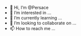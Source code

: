 - 👋 Hi, I’m @Persace
- 👀 I’m interested in ...
- 🌱 I’m currently learning ...
- 💞️ I’m looking to collaborate on ...
- 📫 How to reach me ...

<!---
Persace/Persace is a ✨ special ✨ repository because its `README.md` (this file) appears on your GitHub profile.
You can click the Preview link to take a look at your changes.
--->
